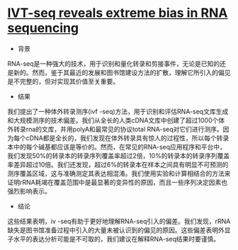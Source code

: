 # [IVT-seq reveals extreme bias in RNA sequencing](https://www.ncbi.nlm.nih.gov/pmc/articles/PMC4197826/)

+ 背景

RNA-seq是一种强大的技术，用于识别和量化转录和剪接事件，无论是已知的还是新的。然而，鉴于其最近的发展和图书馆建设方法的扩散，理解它所引入的偏见是不完整的，但对实现其价值至关重要。

+ 结果

我们提出了一种体外转录测序(ivf -seq)方法，用于识别和评估RNA-seq文库生成和大规模测序的技术偏差。我们从全长的人类cDNA文库中创建了超过1000个体外转录rna的文库，并用polyA和最常见的协议total RNA-seq对它们进行测序。因为每个cDNA都是全长的，我们发现在体外转录具有惊人的过程性，所以每个转录本中的每个碱基都应该是等价的。然而，在常见的RNA-seq应用程序和平台中，我们发现50%的转录本的转录序列覆盖率超过2倍，10%的转录本的转录序列覆盖率差异超过10倍。我们还发现，超过6%的转录本在样本之间具有明显不可预测的测序覆盖区域，这与准确测定其表达相混淆。我们使用实验和计算相结合的方法来证明rRNA耗竭在覆盖范围中是最显著的变异性的原因，而且一些序列决定因素也强烈影响表示。

+ 结论

这些结果表明，iv -seq有助于更好地理解RNA-seq引入的偏差。我们发现，rRNA缺失是图书馆准备过程中引入的大量未被认识到的偏见的原因。这些偏差表明外显子水平的表达分析可能是不可取的，我们建议在解释RNA-seq结果时要谨慎。
